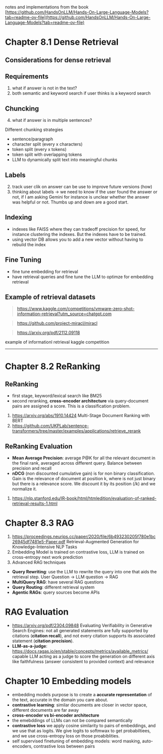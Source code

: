 notes and implementations from the book [https://github.com/HandsOnLLM/Hands-On-Large-Language-Models?tab=readme-ov-file](https://github.com/HandsOnLLM/Hands-On-Large-Language-Models?tab=readme-ov-file)

# Chapter 8.1 Dense Retrieval 
## Considerations for dense retrieval

## Requirements
1. what if answer is not in the text?
3. both semantic and keyword search if user thinks is a keyword search

## Chuncking
4. what if answer is in multiple sentences?

Different chunking strategies
- sentence/paragraph
- character split (every x characters)
- token split (every x tokens)
- token split with overlapping tokens
- LLM to dynamically split text into meaningful chunks

## Labels
2. track user clik on answer can be use to improve future versions (how)
5. thinking about labels -> we need to know if the user found the answer or not, if I am asking Gemini for instance is unclear whether the answer was helpful or not. Thumbs up and down are a good start.

## Indexing
- indexes like FAISS where they can tradeoff precision for speed, for instance clustering the indexes. But the indexes have to be trained.
- using vector DB allows you to add a new vector without having to rebuild the index

## Fine Tuning
- fine tune embedding for retrieval
- have retrieval queries and fine tune the LLM to optimze for embedding retrieval


## Example of retrieval datasets

> https://www.kaggle.com/competitions/vmware-zero-shot-information-retrieval?utm_source=chatgpt.com

> https://github.com/project-miracl/miracl

> https://arxiv.org/pdf/2112.09118

example of informationl retrieval kaggle competition

------------
# Chapter 8.2 ReRanking 

## ReRanking

- first stage, keyword/lexical search like BM25
- second reranking, **cross-encoder architecture** via query-document pairs are assigned a score. This is a classification problem.

1. https://arxiv.org/abs/1910.14424 Multi-Stage Document Ranking with BERT
2. https://github.com/UKPLab/sentence-transformers/tree/master/examples/applications/retrieve_rerank

## ReRanking Evaluation

- **Mean Average Precision**: average P@K for all the relevant document in the final rank, averaged across different query. Balance between precision and recall
- **nDCG** (non discounted cumulative gain) is for non binary classification. Gain is the relevance of document at position k, where is not just binary but there is a relevance score. We discount it by its position (/k) and we normalize it.

1. https://nlp.stanford.edu/IR-book/html/htmledition/evaluation-of-ranked-retrieval-results-1.html


# Chapter 8.3 RAG

1. https://proceedings.neurips.cc/paper/2020/file/6b493230205f780e1bc26945df7481e5-Paper.pdf Retrieval-Augmented Generation for
Knowledge-Intensive NLP Tasks
2. Embedding Model is trained on contrastive loss, LLM is trained on cross-entropy next work prediction
3. Advanced RAG techniques

- **Query Rewriting**: use the LLM to rewrite the query into one that aids the retrieval step. User Question -> LLM question -> RAG
- **MultiQuery RAG**: have several RAG questions
- **Query Routing**: different retrieval system
- **Agentic RAGs**: query sources become APIs

# RAG Evaluation

- https://arxiv.org/pdf/2304.09848 Evaluating Verifiability in Generative Search Engines: not all generated statements are
fully supported by citations (**citation recall**), and not
every citation supports its associated statement (**citation
precision**).
- **LLM-as-a-judge**:  https://docs.ragas.io/en/stable/concepts/metrics/available_metrics/ capable LLM acting as a judge to score the generation on different axis like faithfulness (answer consistent to provided context) and relevance


# Chapter 10 Embedding models

- embedding models purpose is to create a **accurate representation** of the text, accurate in the domain you care about.
- **contrastive learning**: similar documents are closer in vector space, different documents are far away
- **cross-encoder vs bi-encoder architecture**
- the emebddings of LLMs can not be compared semantically
- **contrastive loss** we apply cosine similarity to pairs of embeddings, and we use that as logits. We give logits to softmwax to get probabiltiees, and we use cross-entropy loss on those proabiblities. 
- self supervised finetuning of embedding models: word masking, auto-encoders, contrastive loss between pairs

